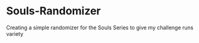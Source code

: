 # Souls-Randomizer
Creating a simple randomizer for the Souls Series to give my challenge runs variety
